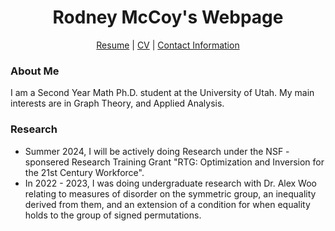 <h1 align="center"> Rodney McCoy's Webpage</h1>

<div align="center">
  <p> <a href="CV/Resume.pdf">Resume</a> | <a href="CV/CV.pdf">CV</a> | <a href="Calendar.pdf">Contact Information</a> </p>
</div>

<h3 align="left">About Me</h3>
<p>  I am a Second Year Math Ph.D. student at the University of Utah. My main interests are in Graph Theory, and Applied Analysis. </p>


<h3 align="left">Research</h3>
<ul>
  <li> Summer 2024, I will be actively doing Research under the NSF - sponsered Research Training Grant "RTG: Optimization and Inversion for the 21st Century Workforce".
  <li> In 2022 - 2023, I was doing undergraduate research with Dr. Alex Woo relating to measures of disorder on the symmetric group, an inequality derived from them, and an extension of a condition for when equality holds to the group of signed permutations. 
  </li>
</ul>
